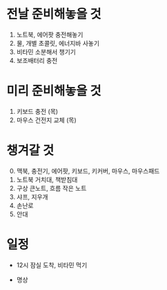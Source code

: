 # 전날 준비해놓을 것
1. 노트북, 에어팟 충전해놓기
2. 물, 개별 초콜릿, 에너지바 사놓기 
3. 비타민 소분해서 챙기기
4. 보조배터리 충전
 
# 미리 준비해놓을 것
1. 키보드 충전  (목)
2. 마우스 건전지 교체  (목)


# 챙겨갈 것
0. 맥북, 충전기, 에어팟, 키보드, 키커버, 마우스, 마우스패드
1. 노트북 거치대, 책받침대
2. 구상 큰노트, 흐름 작은 노트
5. 샤프, 지우개
3. 손난로
4. 안대


# 일정
- 12시 잠실 도착, 비타민 먹기

- 명상
